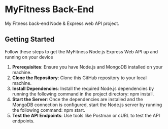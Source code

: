 # MyFitness Back-End

My Fitness back-end Node & Express web API project.

## Getting Started

Follow these steps to get the MyFitness Node.js Express Web API up and running on your device

1. **Prerequisites**: Ensure you have Node.js and MongoDB installed on your machine.
2. **Clone the Repository**: Clone this GitHub repository to your local machine.
3. **Install Dependencies**: Install the required Node.js dependencies by running the following command in the project directory: npm install.
4. **Start the Server**: Once the dependencies are installed and the MongoDB connection is configured, start the Node.js server by running the following command: npm start.
5. **Test the API Endpoints**: Use tools like Postman or cURL to test the API endpoints.
